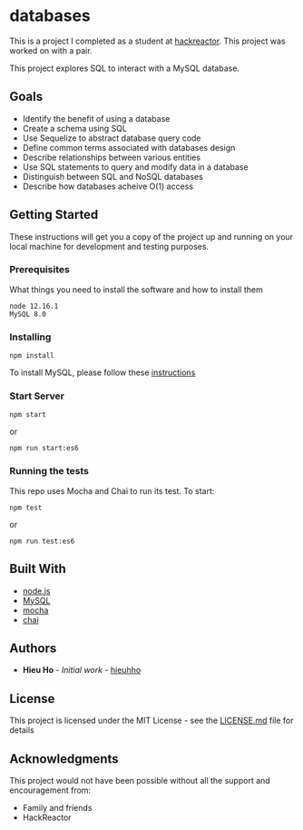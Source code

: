 # databases
This is a project I completed as a student at [hackreactor](http://hackreactor.com). This project was worked on with a pair.

This project explores SQL to interact with a MySQL database.

## Goals

* Identify the benefit of using a database
* Create a schema using SQL
* Use Sequelize to abstract database query code
* Define common terms associated with databases design
* Describe relationships between various entities
* Use SQL statements to query and modify data in a database
* Distinguish between SQL and NoSQL databases
* Describe how databases acheive O(1) access

## Getting Started

These instructions will get you a copy of the project up and running on your local machine for development and testing purposes.

### Prerequisites

What things you need to install the software and how to install them

```
node 12.16.1
MySQL 8.0
```

### Installing

```
npm install
```

To install MySQL, please follow these [instructions](https://dev.mysql.com/doc/refman/8.0/en/linux-installation.html)

### Start Server

```
npm start
```
or
```
npm run start:es6
```

### Running the tests

This repo uses Mocha and Chai to run its test. To start:

```
npm test
```
or
```
npm run test:es6
```

## Built With

* [node.js](https://nodejs.org/en/)
* [MySQL](https://dev.mysql.com/)
* [mocha](https://mochajs.org/)
* [chai](https://www.chaijs.com/)

## Authors

* **Hieu Ho** - *Initial work* - [hieuhho](https://github.com/hieuhho)

## License

This project is licensed under the MIT License - see the [LICENSE.md](LICENSE.md) file for details

## Acknowledgments

This project would not have been possible without all the support and encouragement from:

* Family and friends
* HackReactor
